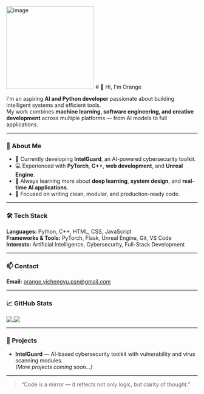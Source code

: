 <img width="231" height="218" alt="image" src="https://github.com/user-attachments/assets/eb4827d6-9637-4014-9222-b62f0205780a" />
# 👋 Hi, I'm Orange

I'm an aspiring **AI and Python developer** passionate about building intelligent systems and efficient tools.  
My work combines **machine learning, software engineering, and creative development** across multiple platforms — from AI models to full applications.

---

### 🧠 About Me
- 🔭 Currently developing **IntelGuard**, an AI-powered cybersecurity toolkit.  
- 💻 Experienced with **PyTorch**, **C++**, **web development**, and **Unreal Engine**.  
- 🌱 Always learning more about **deep learning**, **system design**, and **real-time AI applications**.  
- 🎯 Focused on writing clean, modular, and production-ready code.

---

### 🛠️ Tech Stack
**Languages:** Python, C++, HTML, CSS, JavaScript  
**Frameworks & Tools:** PyTorch, Flask, Unreal Engine, Git, VS Code  
**Interests:** Artificial Intelligence, Cybersecurity, Full-Stack Development

---

### 📫 Contact
**Email:** [orange.yichengyu.psn@gmail.com](mailto:orange.yichengyu.psn@gmail.com)

---

### 📈 GitHub Stats
<a href="https://github.com/orangetheorange">
  <img align="center" src="https://github-readme-stats.vercel.app/api?username=orangetheorange&show_icons=true&theme=default&hide_title=false" />
</a>
<a href="https://github.com/orangetheorange">
  <img align="center" src="https://github-readme-stats.vercel.app/api/top-langs/?username=orangetheorange&layout=compact" />
</a>

---

### 🧩 Projects
- **IntelGuard** — AI-based cybersecurity toolkit with vulnerability and virus scanning modules.  
*(More projects coming soon…)*

---

> “Code is a mirror — it reflects not only logic, but clarity of thought.”

<!---
orangetheorange/orangetheorange is a ✨ special ✨ repository because its `README.md` (this file) appears on your GitHub profile.
You can click the Preview link to take a look at your changes.
--->
